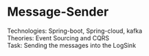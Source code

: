 # Message-Sender
Technologies: Spring-boot, Spring-cloud, kafka <br/>
Theories: Event Sourcing and CQRS <br/>
Task: Sending the messages into the LogSink
